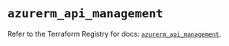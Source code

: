 # `azurerm_api_management`

Refer to the Terraform Registry for docs: [`azurerm_api_management`](https://registry.terraform.io/providers/hashicorp/azurerm/4.15.0/docs/resources/api_management).

